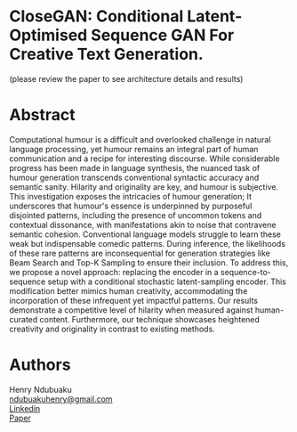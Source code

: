 # CloseGAN: Conditional Latent-Optimised Sequence GAN For Creative Text Generation.
(please review the paper to see architecture details and results)

# Abstract 
Computational humour is a difficult and overlooked challenge in natural language processing, yet humour remains an integral part of human communication and a recipe for interesting discourse. While considerable progress has been made in language synthesis, the nuanced task of humour generation transcends conventional syntactic accuracy and semantic sanity. Hilarity and originality are key, and humour is subjective. This investigation exposes the intricacies of humour generation; It underscores that humour's essence is underpinned by purposeful disjointed patterns, including the presence of uncommon tokens and contextual dissonance, with manifestations akin to noise that contravene semantic cohesion. Conventional language models struggle to learn these weak but indispensable comedic patterns. During inference, the likelihoods of these rare patterns are inconsequential for generation strategies like Beam Search and Top-K Sampling to ensure their inclusion. To address this, we propose a novel approach: replacing the encoder in a sequence-to-sequence setup with a conditional stochastic latent-sampling encoder. This modification better mimics human creativity, accommodating the incorporation of these infrequent yet impactful patterns. Our results demonstrate a competitive level of hilarity when measured against human-curated content. Furthermore, our technique showcases heightened creativity and originality in contrast to existing methods.

# Authors
Henry Ndubuaku\
ndubuakuhenry@gmail.com\
[Linkedin](https://www.linkedin.com/in/henry-ndubuaku-7b6350b8/)\
[Paper](https://www.researchgate.net/publication/373111729_Improving_Creativity_In_Humour_Generation_With_Conditional_Stochastic_Latent-Sampling_Encoders)
